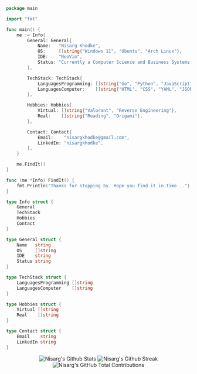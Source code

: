 <!-- Coded Intro -->

```go
package main

import "fmt"

func main() {
	me := Info{
		General: General{
			Name:   "Nisarg Khodke",
			OS:     []string{"Windows 11", "Ubuntu", "Arch Linux"},
			IDE:    "NeoVim",
			Status: "Currently a Computer Science and Business Systems Student.",
		},

		TechStack: TechStack{
			LanguagesProgramming: []string{"Go", "Python", "JavaScript", "Java"},
			LanguagesComputer:    []string{"HTML", "CSS", "YAML", "JSON", "MARKDOWN"},
		},

		Hobbies: Hobbies{
			Virtual: []string{"Valorant", "Reverse Engineering"},
			Real:    []string{"Reading", "Origami"},
		},

		Contact: Contact{
			Email:    "nisargkhodke@gmail.com",
			LinkedIn: "nisargkhodke",
		},
	}

	me.FindIt()
}

func (me *Info) FindIt() {
	fmt.Println("Thanks for stopping by. Hope you find it in time...")
}

type Info struct {
	General
	TechStack
	Hobbies
	Contact
}

type General struct {
	Name   string
	OS     []string
	IDE    string
	Status string
}

type TechStack struct {
	LanguagesProgramming []string
	LanguagesComputer    []string
}

type Hobbies struct {
	Virtual []string
	Real    []string
}

type Contact struct {
	Email    string
	LinkedIn string
}

```

<!-- Stats  -->

 <div align="center">
 
 ![Nisarg's Github Stats](https://github-readme-stats.vercel.app/api?username=Nisarg2061&show_icons=true&theme=tokyonight&hide_border=true)
 ![Nisarg's Github Streak](https://streak-stats.demolab.com?user=Nisarg2061&theme=tokyonight&hide_border=true&card_width=180&hide_total_contributions=true&hide_current_streak=true&)
 ![Nisarg's GitHub Total Contributions](https://github-readme-streak-stats.herokuapp.com?user=Nisarg2061&theme=tokyonight&hide_border=true&card_width=180&hide_current_streak=true&hide_longest_streak=true)

 </div>
